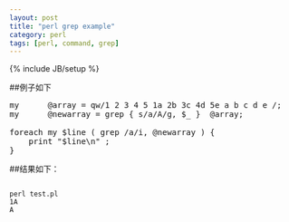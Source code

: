 ```yaml
---
layout: post
title: "perl grep example"
category: perl
tags: [perl, command, grep]
---
```

{% include JB/setup %}

##例子如下

<pre lang="perl" line="24">
my      @array = qw/1 2 3 4 5 1a 2b 3c 4d 5e a b c d e /;
my      @newarray = grep { s/a/A/g, $_ }  @array;

foreach my $line ( grep /a/i, @newarray ) {
    print "$line\n" ;
}
</pre>

##结果如下：

<code>
perl test.pl
1A
A
</code>
